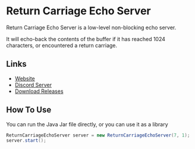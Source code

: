 # Return Carriage Echo Server
Return Carriage Echo Server is a low-level non-blocking echo server.

It will echo-back the contents of the buffer if it has reached 1024 characters, or encountered a return carriage.

## Links
* [Website](https://konloch.com/Return-Carriage-Echo-Server/)
* [Discord Server](https://discord.gg/aexsYpfMEf)
* [Download Releases](https://github.com/Konloch/Return-Carriage-Echo-Server/releases)

## How To Use
You can run the Java Jar file directly, or you can use it as a library
```java
ReturnCarriageEchoServer server = new ReturnCarriageEchoServer(7, 1);
server.start();
```